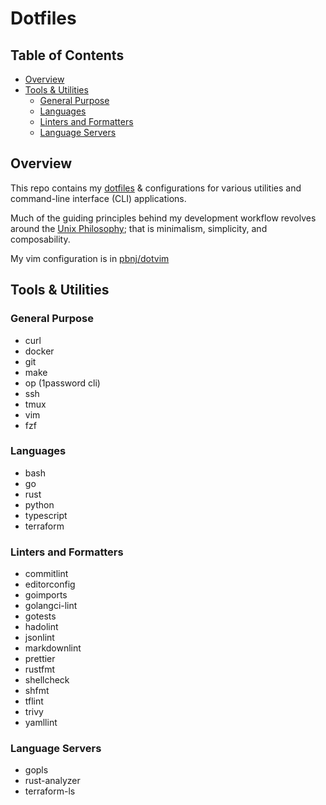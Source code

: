 # Dotfiles

## Table of Contents

<!-- START doctoc generated TOC please keep comment here to allow auto update -->
<!-- DON'T EDIT THIS SECTION, INSTEAD RE-RUN doctoc TO UPDATE -->

- [Overview](#overview)
- [Tools & Utilities](#tools--utilities)
  - [General Purpose](#general-purpose)
  - [Languages](#languages)
  - [Linters and Formatters](#linters-and-formatters)
  - [Language Servers](#language-servers)

<!-- END doctoc generated TOC please keep comment here to allow auto update -->

## Overview

This repo contains my
[dotfiles](https://en.wikipedia.org/wiki/Hidden_file_and_hidden_directory) &
configurations for various utilities and command-line interface (CLI)
applications.

Much of the guiding principles behind my development workflow revolves around
the [Unix Philosophy](https://en.wikipedia.org/wiki/Unix_philosophy); that is
minimalism, simplicity, and composability.

My vim configuration is in [pbnj/dotvim](https://github.com/pbnj/dotvim)

## Tools & Utilities

### General Purpose

- curl
- docker
- git
- make
- op (1password cli)
- ssh
- tmux
- vim
- fzf

### Languages

- bash
- go
- rust
- python
- typescript
- terraform

### Linters and Formatters

- commitlint
- editorconfig
- goimports
- golangci-lint
- gotests
- hadolint
- jsonlint
- markdownlint
- prettier
- rustfmt
- shellcheck
- shfmt
- tflint
- trivy
- yamllint

### Language Servers

- gopls
- rust-analyzer
- terraform-ls
